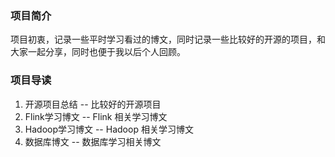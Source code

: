### 项目简介
项目初衷，记录一些平时学习看过的博文，同时记录一些比较好的开源的项目，和大家一起分享，同时也便于我以后个人回顾。
### 项目导读
1. 开源项目总结 -- 比较好的开源项目
2. Flink学习博文 -- Flink 相关学习博文
3. Hadoop学习博文 -- Hadoop 相关学习博文
4. 数据库博文 -- 数据库学习相关博文 

